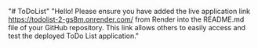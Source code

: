 "# ToDoList" 
"Hello! Please ensure you have added the live application link https://todolist-2-gs8m.onrender.com/ from Render into the README.md file of your GitHub repository. This link allows others to easily access and test the deployed ToDo List application."
